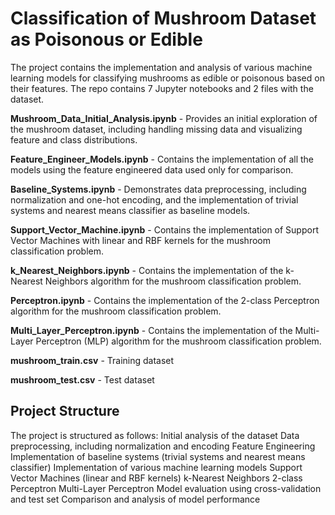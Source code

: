 # Classification of Mushroom Dataset as Poisonous or Edible

The project contains the implementation and analysis of various machine learning models for classifying mushrooms as edible or poisonous based on their features. The repo contains 7 Jupyter notebooks and 2 files with the dataset.

**Mushroom_Data_Initial_Analysis.ipynb** - Provides an initial exploration of the mushroom dataset, including handling missing data and visualizing feature and class distributions.

**Feature_Engineer_Models.ipynb** - Contains the implementation of all the models using the feature engineered data used only for comparison.

**Baseline_Systems.ipynb** - Demonstrates data preprocessing, including normalization and one-hot encoding, and the implementation of trivial systems and nearest means classifier as baseline models.

**Support_Vector_Machine.ipynb** - Contains the implementation of Support Vector Machines with linear and RBF kernels for the mushroom classification problem.

**k_Nearest_Neighbors.ipynb** - Contains the implementation of the k-Nearest Neighbors algorithm for the mushroom classification problem.

**Perceptron.ipynb** - Contains the implementation of the 2-class Perceptron algorithm for the mushroom classification problem.

**Multi_Layer_Perceptron.ipynb** - Contains the implementation of the Multi-Layer Perceptron (MLP) algorithm for the mushroom classification problem.

**mushroom_train.csv** - Training dataset

**mushroom_test.csv** - Test dataset

## Project Structure
The project is structured as follows:
    Initial analysis of the dataset
    Data preprocessing, including normalization and encoding
    Feature Engineering
    Implementation of baseline systems (trivial systems and nearest means classifier)
    Implementation of various machine learning models
        Support Vector Machines (linear and RBF kernels)
        k-Nearest Neighbors
        2-class Perceptron
        Multi-Layer Perceptron
    Model evaluation using cross-validation and test set
    Comparison and analysis of model performance
